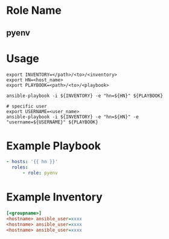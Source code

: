 # Role Name
## pyenv

# Usage
``` shell
export INVENTORY=</path>/<to>/<inventory>
export HN=<host_name>
export PLAYBOOK=<path>/<to>/<playbook>

ansible-playbook -i ${INVENTORY} -e "hn=${HN}" ${PLAYBOOK}

# specific user
export USERNAME=<user_name>
ansible-playbook -i ${INVENTORY} -e "hn=${HN}" -e "username=${USERNAME}" ${PLAYBOOK}
```

# Example Playbook
``` yaml
- hosts: '{{ hn }}'
  roles:
      - role: pyenv
```

# Example Inventory
``` ini
[<groupname>]
<hostname> ansible_user=xxxx
<hostname> ansible_user=xxxx
<hostname> ansible_user=xxxx
```
